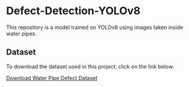 # Defect-Detection-YOLOv8
This repository is a model trained on YOLOv8 using images taken inside water pipes.
## Dataset

To download the dataset used in this project, click on the link below:

[Download Water Pipe Defect Dataset](https://universe.roboflow.com/gnuhydrosystemlab/water-pipe-defect-7wrw3)
